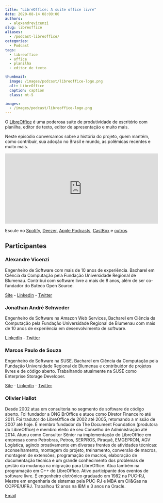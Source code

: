 ```yaml
---
title: "LibreOffice: A suite office livre"
date: 2020-08-14 08:00:00
authors:
  - alexandrevicenzi
slug: libreoffice
aliases:
  - /podcast-libreoffice/
categories:
  - Podcast
tags:
  - libreoffice
  - office
  - planilha
  - editor de texto

thumbnail:
  image: /images/podcast/libreoffice-logo.png
  alt: LibreOffice
  caption: caption
  class: mt-5

images:
  - /images/podcast/libreoffice-logo.png
---
```


O [LibreOffice][libreoffice] é uma poderosa suíte de produtividade de escritório com planilha, editor de texto, editor de apresentação e muito mais.

Neste episódio conversamos sobre a história do projeto, quem mantém, como contribuir, sua adoção no Brasil e mundo, as polêmicas recentes e muito mais.

<iframe src="https://open.spotify.com/embed-podcast/episode/5EqB0IpeGWGZ5ZZBRJtQV2" width="100%" height="232" frameborder="0" allowtransparency="true" allow="encrypted-media"></iframe>

Escute no [Spotify][spotify], [Deezer][dezer], [Apple Podcasts][apple], [CastBox][castbox] e [outros][podcast].

## Participantes

### Alexandre Vicenzi

Engenheiro de Software com mais de 10 anos de experiência. Bacharel em Ciência da Computação pela Fundação Universidade Regional de Blumenau. Contribui com software livre a mais de 8 anos, além de ser co-fundador do Buteco Open Source.

[Site](https://www.alexandrevicenzi.com/) - [LinkedIn](https://linkedin.com/in/alexandrevicenzi) - [Twitter](https://twitter.com/alxvicenzi)

### Jonathan André Schweder

Engenheiro de Software na Amazon Web Services, Bacharel em Ciência da Computação pela Fundação Universidade Regional de Blumenau com mais de 10 anos de experiência em desenvolvimento de software.

[LinkedIn](https://linkedin.com/in/jaswdr) - [Twitter](https://twitter.com/jaswdr)

### Marcos Paulo de Souza

Engenheiro de Software na SUSE. Bacharel em Ciência da Computação pela Fundação Universidade Regional de Blumenau e contribuidor de projetos livres e de código aberto. Trabalhando atualmente na SUSE como Enterprise Storage Developer.

[Site](http://mpdesouza.com/) - [LinkedIn](https://linkedin.com/in/marcospsouza) - [Twitter](https://twitter.com/marcosps)

### Olivier Hallot

Desde 2002 atua em consultoria no segmento de software de código aberto. Foi fundador a ONG BrOffice e atuou como Diretor Financeiro até 2011. Foi tradutor do LibreOffice de 2002 até 2005, retomando a missão de 2007 até hoje. É membro fundador da The Document Foundation (produtora do LibreOffice) e membro eleito de seu Conselho de Administração até 2014. Atuou como Consultor Sênior na implementação do LibreOffice em empresas como Petrobras, Petros, SERPROS, Piraquê, EMGEPRON, AGV Logística, agindo proativamente em diversas frentes de atividades técnicas: aconselhamento, montagem do projeto, treinamento, conversão de macros, montagem de extensões, programação de macros, elaboração de documentação técnica e um grande conhecimento dos problemas de gestão da mudança na migração para LibreOffice. Atua também na programação em C++ do LibreOffice. Ativo participante dos eventos de software livre. É engenheiro eletrônico graduado em 1982 na PUC-RJ, Mestre em engenharia de sistemas pela PUC-RJ e MBA em Oil&Gas na COPPE/UFRJ. Trabalhou 12 anos na IBM e 3 anos na Oracle.

[Email](mailto:olivier.hallot@libreoffice.org)


[libreoffice]: https://pt-br.libreoffice.org/
[spotify]: https://open.spotify.com/show/1oD8x4L9Tzu2hcPRUkfwhh
[apple]: https://podcasts.apple.com/podcast/buteco-tech/id1516200950
[dezer]: https://www.deezer.com/br/show/1402162
[castbox]: https://castbox.fm/channel/buteco.tech-id2881355?country=br
[podcast]: https://buteco.tech
